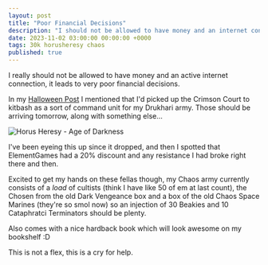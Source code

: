```yaml
---
layout: post
title: "Poor Financial Decisions"
description: "I should not be allowed to have money and an internet connection"
date: 2023-11-02 03:00:00 00:00:00 +0000
tags: 30k horusheresy chaos
published: true
---
```


I really should not be allowed to have money and an active internet connection, it leads to very poor financial decisions.

In my [Halloween Post](https://paintsplastic.com/happy-halloween) I mentioned that I'd picked up the Crimson Court to kitbash as a sort of command unit for my Drukhari army. Those should be arriving tomorrow, along with something else...

![Horus Heresy - Age of Darkness](https://elementgames.co.uk/images/products/87327/104258-large.jpg)

I've been eyeing this up since it dropped, and then I spotted that ElementGames had a 20% discount and any resistance I had broke right there and then.

Excited to get my hands on these fellas though, my Chaos army currently consists of a *load* of cultists (think I have like 50 of em at last count), the Chosen from the old Dark Vengeance box and a box of the old Chaos Space Marines (they're so smol now) so an injection of 30 Beakies and 10 Cataphratci Terminators should be plenty.

Also comes with a nice hardback book which will look awesome on my bookshelf :D

This is not a flex, this is a cry for help.